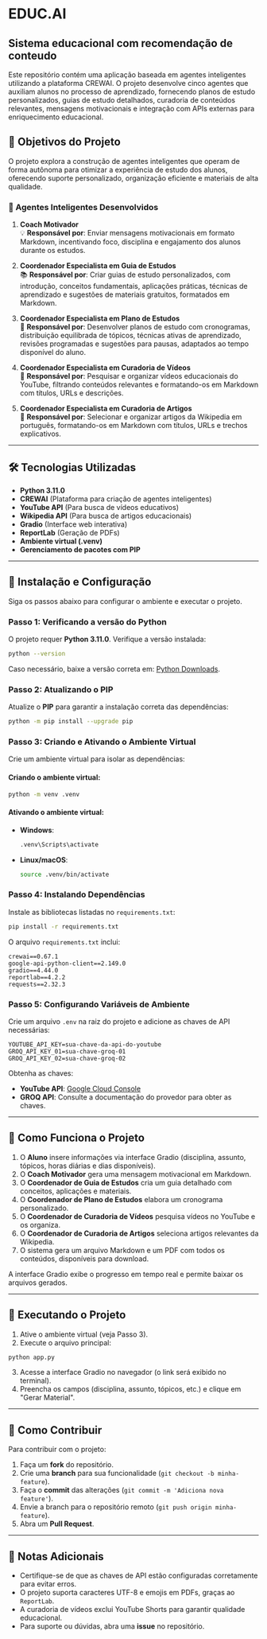 # EDUC.AI
## Sistema educacional com recomendação de conteudo

Este repositório contém uma aplicação baseada em agentes inteligentes utilizando a plataforma CREWAI. O projeto desenvolve cinco agentes que auxiliam alunos no processo de aprendizado, fornecendo planos de estudo personalizados, guias de estudo detalhados, curadoria de conteúdos relevantes, mensagens motivacionais e integração com APIs externas para enriquecimento educacional.

## 📌 Objetivos do Projeto

O projeto explora a construção de agentes inteligentes que operam de forma autônoma para otimizar a experiência de estudo dos alunos, oferecendo suporte personalizado, organização eficiente e materiais de alta qualidade.

### 🧠 Agentes Inteligentes Desenvolvidos

1. **Coach Motivador**  
   💡 **Responsável por**: Enviar mensagens motivacionais em formato Markdown, incentivando foco, disciplina e engajamento dos alunos durante os estudos.

2. **Coordenador Especialista em Guia de Estudos**  
   📚 **Responsável por**: Criar guias de estudo personalizados, com introdução, conceitos fundamentais, aplicações práticas, técnicas de aprendizado e sugestões de materiais gratuitos, formatados em Markdown.

3. **Coordenador Especialista em Plano de Estudos**  
   📅 **Responsável por**: Desenvolver planos de estudo com cronogramas, distribuição equilibrada de tópicos, técnicas ativas de aprendizado, revisões programadas e sugestões para pausas, adaptados ao tempo disponível do aluno.

4. **Coordenador Especialista em Curadoria de Vídeos**  
   🎥 **Responsável por**: Pesquisar e organizar vídeos educacionais do YouTube, filtrando conteúdos relevantes e formatando-os em Markdown com títulos, URLs e descrições.

5. **Coordenador Especialista em Curadoria de Artigos**  
   📜 **Responsável por**: Selecionar e organizar artigos da Wikipedia em português, formatando-os em Markdown com títulos, URLs e trechos explicativos.

---

## 🛠️ Tecnologias Utilizadas

- **Python 3.11.0**  
- **CREWAI** (Plataforma para criação de agentes inteligentes)  
- **YouTube API** (Para busca de vídeos educativos)  
- **Wikipedia API** (Para busca de artigos educacionais)  
- **Gradio** (Interface web interativa)  
- **ReportLab** (Geração de PDFs)  
- **Ambiente virtual (.venv)**  
- **Gerenciamento de pacotes com PIP**

---

## 📌 Instalação e Configuração

Siga os passos abaixo para configurar o ambiente e executar o projeto.

### Passo 1: Verificando a versão do Python

O projeto requer **Python 3.11.0**. Verifique a versão instalada:

```sh
python --version
```

Caso necessário, baixe a versão correta em: [Python Downloads](https://www.python.org/downloads/).

### Passo 2: Atualizando o PIP

Atualize o **PIP** para garantir a instalação correta das dependências:

```sh
python -m pip install --upgrade pip
```

### Passo 3: Criando e Ativando o Ambiente Virtual

Crie um ambiente virtual para isolar as dependências:

#### Criando o ambiente virtual:
```sh
python -m venv .venv
```

#### Ativando o ambiente virtual:
- **Windows**:
  ```sh
  .venv\Scripts\activate
  ```
- **Linux/macOS**:
  ```sh
  source .venv/bin/activate
  ```

### Passo 4: Instalando Dependências

Instale as bibliotecas listadas no `requirements.txt`:

```sh
pip install -r requirements.txt
```

O arquivo `requirements.txt` inclui:
```
crewai==0.67.1
google-api-python-client==2.149.0
gradio==4.44.0
reportlab==4.2.2
requests==2.32.3
```

### Passo 5: Configurando Variáveis de Ambiente

Crie um arquivo `.env` na raiz do projeto e adicione as chaves de API necessárias:

```
YOUTUBE_API_KEY=sua-chave-da-api-do-youtube
GROQ_API_KEY_01=sua-chave-groq-01
GROQ_API_KEY_02=sua-chave-groq-02
```

Obtenha as chaves:
- **YouTube API**: [Google Cloud Console](https://console.cloud.google.com/)
- **GROQ API**: Consulte a documentação do provedor para obter as chaves.

---

## 📖 Como Funciona o Projeto

1. O **Aluno** insere informações via interface Gradio (disciplina, assunto, tópicos, horas diárias e dias disponíveis).
2. O **Coach Motivador** gera uma mensagem motivacional em Markdown.
3. O **Coordenador de Guia de Estudos** cria um guia detalhado com conceitos, aplicações e materiais.
4. O **Coordenador de Plano de Estudos** elabora um cronograma personalizado.
5. O **Coordenador de Curadoria de Vídeos** pesquisa vídeos no YouTube e os organiza.
6. O **Coordenador de Curadoria de Artigos** seleciona artigos relevantes da Wikipedia.
7. O sistema gera um arquivo Markdown e um PDF com todos os conteúdos, disponíveis para download.

A interface Gradio exibe o progresso em tempo real e permite baixar os arquivos gerados.

---

## 🚀 Executando o Projeto

1. Ative o ambiente virtual (veja Passo 3).
2. Execute o arquivo principal:

```sh
python app.py
```

3. Acesse a interface Gradio no navegador (o link será exibido no terminal).
4. Preencha os campos (disciplina, assunto, tópicos, etc.) e clique em "Gerar Material".

---

## 📌 Como Contribuir

Para contribuir com o projeto:

1. Faça um **fork** do repositório.
2. Crie uma **branch** para sua funcionalidade (`git checkout -b minha-feature`).
3. Faça o **commit** das alterações (`git commit -m 'Adiciona nova feature'`).
4. Envie a branch para o repositório remoto (`git push origin minha-feature`).
5. Abra um **Pull Request**.

---

## 📝 Notas Adicionais

- Certifique-se de que as chaves de API estão configuradas corretamente para evitar erros.
- O projeto suporta caracteres UTF-8 e emojis em PDFs, graças ao `ReportLab`.
- A curadoria de vídeos exclui YouTube Shorts para garantir qualidade educacional.
- Para suporte ou dúvidas, abra uma **issue** no repositório.
